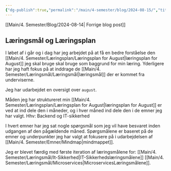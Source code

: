 ```yaml
---
{"dg-publish":true,"permalink":"/main/4-semester/blog/2024-08-15/","title":"Tors d. 15. Aug","created":"2024-08-15T13:54:31.366+02:00"}
---
```



[[Main/4. Semester/Blog/2024-08-14\| Forrige blog post]]

## Læringsmål og Læringsplan

I løbet af i går og i dag har jeg arbejdet på at få en bedre forståelse den
[[Main/4. Semester/Læringsplan/Læringsplan for August\|læringsplan for August]] jeg skal bruge skal bruge som baggrund for min læring.
Yderligere har jeg haft fokus på at inddrage de [[Main/4. Semester/Læringsmål/Læringsmål\|læringsmål]] der er kommet fra
underviserne.

Jeg har udarbejdet en oversigt over `august`.

Måden jeg har struktureret min [[Main/4. Semester/Læringsplan/Læringsplan for August\|læringsplan for August]] er ved at ind dele
den i måneder, og i hver måned ind dele den i de emner jeg har valgt.
Hhv:  Backend og IT-sikkerhed

I hvert emner har jeg sat nogle spørgsmål som jeg vil have besvaret inden
udgangen af den pågældende måned.
Spørgsmålene er baseret på de emner og underpunkter jeg har valgt at fokusere
på i udarbejdelsen af [[Main/4. Semester/Emner/Mindmap\|mindmappet]].

Jeg er blevet færdig med første iteration af læringsmålene for:
[[Main/4. Semester/Læringsmål/It-Sikkerhed\|IT-Sikkerhedslæringsmålene]]
[[Main/4. Semester/Læringsmål/Microservices\|MicroservicesLæringsmålene]].
